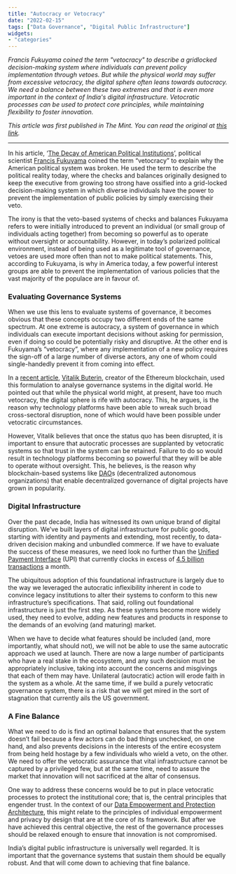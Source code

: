 ```yaml
---
title: "Autocracy or Vetocracy"
date: "2022-02-15"
tags: ["Data Governance", "Digital Public Infrastructure"]
widgets: 
- "categories"
---
```


*Francis Fukuyama coined the term "vetocracy" to describe a gridlocked decision-making system where individuals can prevent policy implementation through vetoes. But while the physical world may suffer from excessive vetocracy, the digital sphere often leans towards autocracy. We need a balance between these two extremes and that is even more important in the context of India's digital infrastructure. Vetocratic processes can be used to protect core principles, while maintaining flexibility to foster innovation.*
<!--more-->

*This article was first published in The Mint. You can read the original at [this link](https://www.livemint.com/opinion/columns/an-optimal-balance-of-autocracy-and-vetocracy-online-11644944752751.html).*

---

In his article, ‘[The Decay of American Political Institutions](https://www.the-american-interest.com/2013/12/08/the-decay-of-american-political-institutions/)’, political scientist [Francis Fukuyama](https://twitter.com/FukuyamaFrancis) coined the term “vetocracy” to explain why the American political system was broken. He used the term to describe the political reality today, where the checks and balances originally designed to keep the executive from growing too strong have ossified into a grid-locked decision-making system in which diverse individuals have the power to prevent the implementation of public policies by simply exercising their veto.

The irony is that the veto-based systems of checks and balances Fukuyama refers to were initially introduced to prevent an individual (or small group of individuals acting together) from becoming so powerful as to operate without oversight or accountability. However, in today’s polarized political environment, instead of being used as a legitimate tool of governance, vetoes are used more often than not to make political statements. This, according to Fukuyama, is why in America today, a few powerful interest groups are able to prevent the implementation of various policies that the vast majority of the populace are in favour of.

### Evaluating Governance Systems

When we use this lens to evaluate systems of governance, it becomes obvious that these concepts occupy two different ends of the same spectrum. At one extreme is autocracy, a system of governance in which individuals can execute important decisions without asking for permission, even if doing so could be potentially risky and disruptive. At the other end is Fukuyama’s “vetocracy”, where any implementation of a new policy requires the sign-off of a large number of diverse actors, any one of whom could single-handedly prevent it from coming into effect.

In a [recent article](https://vitalik.ca/general/2021/12/19/bullveto.html), [Vitalik Buterin](https://twitter.com/VitalikButerin), creator of the Ethereum blockchain, used this formulation to analyse governance systems in the digital world. He pointed out that while the physical world might, at present, have too much vetocracy, the digital sphere is rife with autocracy. This, he argues, is the reason why technology platforms have been able to wreak such broad cross-sectoral disruption, none of which would have been possible under vetocratic circumstances.

However, Vitalik believes that once the status quo has been disrupted, it is important to ensure that autocratic processes are supplanted by vetocratic systems so that trust in the system can be retained. Failure to do so would result in technology platforms becoming so powerful that they will be able to operate without oversight. This, he believes, is the reason why blockchain-based systems like [DAO](https://ethereum.org/en/dao/)s (decentralized autonomous organizations) that enable decentralized governance of digital projects have grown in popularity.

### Digital Infrastructure

Over the past decade, India has witnessed its own unique brand of digital disruption. We’ve built layers of digital infrastructure for public goods, starting with identity and payments and extending, most recently, to data-driven decision making and unbundled commerce. If we have to evaluate the success of these measures, we need look no further than the [Unified Payment Interface](https://www.npci.org.in/what-we-do/upi/product-overview) (UPI) that currently clocks in excess of [4.5 billion transactions](https://www.npci.org.in/what-we-do/upi/upi-ecosystem-statistics) a month.

The ubiquitous adoption of this foundational infrastructure is largely due to the way we leveraged the autocratic inflexibility inherent in code to convince legacy institutions to alter their systems to conform to this new infrastructure’s specifications. That said, rolling out foundational infrastructure is just the first step. As these systems become more widely used, they need to evolve, adding new features and products in response to the demands of an evolving (and maturing) market.

When we have to decide what features should be included (and, more importantly, what should not), we will not be able to use the same autocratic approach we used at launch. There are now a large number of participants who have a real stake in the ecosystem, and any such decision must be appropriately inclusive, taking into account the concerns and misgivings that each of them may have. Unilateral (autocratic) action will erode faith in the system as a whole. At the same time, if we build a purely vetocratic governance system, there is a risk that we will get mired in the sort of stagnation that currently ails the US government.

### A Fine Balance

What we need to do is find an optimal balance that ensures that the system doesn’t fail because a few actors can do bad things unchecked, on one hand, and also prevents decisions in the interests of the entire ecosystem from being held hostage by a few individuals who wield a veto, on the other. We need to offer the vetocratic assurance that vital infrastructure cannot be captured by a privileged few, but at the same time, need to assure the market that innovation will not sacrificed at the altar of consensus.

One way to address these concerns would be to put in place vetocratic processes to protect the institutional core; that is, the central principles that engender trust. In the context of our [Data Empowerment and Protection Architecture](http://niti.gov.in/sites/default/files/2020-09/DEPA-Book_0.pdf), this might relate to the principles of individual empowerment and privacy by design that are at the core of its framework. But after we have achieved this central objective, the rest of the governance processes should be relaxed enough to ensure that innovation is not compromised.

India’s digital public infrastructure is universally well regarded. It is important that the governance systems that sustain them should be equally robust. And that will come down to achieving that fine balance.

